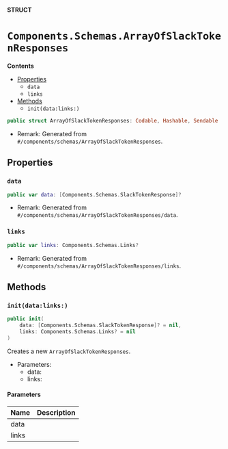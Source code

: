 **STRUCT**

# `Components.Schemas.ArrayOfSlackTokenResponses`

**Contents**

- [Properties](#properties)
  - `data`
  - `links`
- [Methods](#methods)
  - `init(data:links:)`

```swift
public struct ArrayOfSlackTokenResponses: Codable, Hashable, Sendable
```

- Remark: Generated from `#/components/schemas/ArrayOfSlackTokenResponses`.

## Properties
### `data`

```swift
public var data: [Components.Schemas.SlackTokenResponse]?
```

- Remark: Generated from `#/components/schemas/ArrayOfSlackTokenResponses/data`.

### `links`

```swift
public var links: Components.Schemas.Links?
```

- Remark: Generated from `#/components/schemas/ArrayOfSlackTokenResponses/links`.

## Methods
### `init(data:links:)`

```swift
public init(
    data: [Components.Schemas.SlackTokenResponse]? = nil,
    links: Components.Schemas.Links? = nil
)
```

Creates a new `ArrayOfSlackTokenResponses`.

- Parameters:
  - data:
  - links:

#### Parameters

| Name | Description |
| ---- | ----------- |
| data |  |
| links |  |